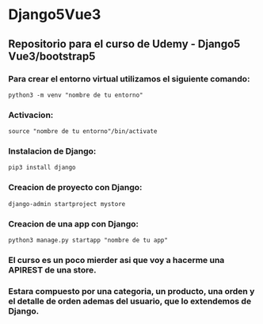 # Django5Vue3

## Repositorio para el curso de Udemy - Django5 Vue3/bootstrap5

### Para crear el entorno virtual utilizamos el siguiente comando:
~~~
python3 -m venv "nombre de tu entorno"
~~~
### Activacion:
~~~
source "nombre de tu entorno"/bin/activate
~~~
### Instalacion de Django:
~~~
pip3 install django
~~~
### Creacion de proyecto con Django:
~~~
django-admin startproject mystore
~~~
### Creacion de una app con Django:
~~~
python3 manage.py startapp "nombre de tu app"
~~~

### El curso es un poco mierder asi que voy a hacerme una APIREST de una store.
### Estara compuesto por una categoria, un producto, una orden y  el detalle de orden ademas del usuario, que lo extendemos de Django.
